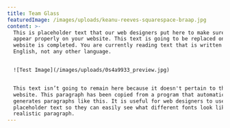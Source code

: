 ```yaml
---
title: Team Glass
featuredImage: /images/uploads/keanu-reeves-squarespace-braap.jpg
content: >-
  This is placeholder text that our web designers put here to make sure words
  appear properly on your website. This text is going to be replaced once the
  website is completed. You are currently reading text that is written in
  English, not any other language.


  ![Test Image](/images/uploads/0s4a9933_preview.jpg)


  This text isn’t going to remain here because it doesn't pertain to the
  website. This paragraph has been copied from a program that automatically
  generates paragraphs like this. It is useful for web designers to use
  placeholder text so they can easily see what different fonts look like on a
  realistic paragraph.
---
```


